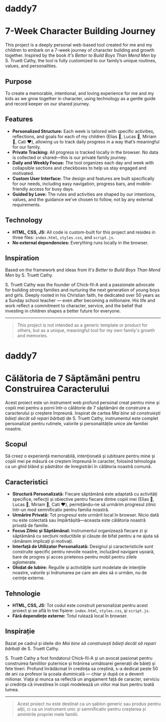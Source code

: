 # daddy7
# 7-Week Character Building Journey

This project is a deeply personal web-based tool created for me and my children to embark on a 7-week journey of character building and growth together. Inspired by the book *It's Better to Build Boys Than Mend Men* by S. Truett Cathy, the tool is fully customized to our family’s unique routines, values, and personalities.

## Purpose

To create a memorable, intentional, and loving experience for me and my kids as we grow together in character, using technology as a gentle guide and record keeper on our shared journey.

## Features

- **Personalized Structure:** Each week is tailored with specific activities, reflections, and goals for each of my children (Elias 🦁, Lucas 🏇, Miriam 🌸, Cati ❤️), allowing us to track daily progress in a way that’s meaningful for our family.
- **Private Tracking:** All progress is tracked locally in the browser. No data is collected or shared—this is our private family journey.
- **Daily and Weekly Focus:** The tool organizes each day and week with collapsible sections and checkboxes to help us stay engaged and motivated.
- **Custom User Interface:** The design and features are built specifically for our needs, including easy navigation, progress bars, and mobile-friendly access for busy days.
- **Guided by Love:** The rules and activities are shaped by our intentions, values, and the guidance we’ve chosen to follow, not by any external requirements.

## Technology

- **HTML, CSS, JS:** All code is custom-built for this project and resides in three files: `index.html`, `styles.css`, and `script.js`.
- **No external dependencies:** Everything runs locally in the browser.

## Inspiration

Based on the framework and ideas from *It's Better to Build Boys Than Mend Men* by S. Truett Cathy.

S. Truett Cathy was the founder of Chick-fil-A and a passionate advocate for building strong families and nurturing the next generation of young boys and girls. Deeply rooted in his Christian faith, he dedicated over 50 years as a Sunday school teacher — even after becoming a millionaire. His life and work reflect a commitment to character, service, and the belief that investing in children shapes a better future for everyone.

---
> This project is not intended as a generic template or product for others, but as a unique, meaningful tool for my own family's growth and memories.


# daddy7
# Călătoria de 7 Săptămâni pentru Construirea Caracterului

Acest proiect este un instrument web profund personal creat pentru mine și copiii mei pentru a porni într-o călătorie de 7 săptămâni de construire a caracterului și creștere împreună. Inspirat de cartea *Mai bine să construiești băieți decât să repari bărbați* de S. Truett Cathy, instrumentul este complet personalizat pentru rutinele, valorile și personalitățile unice ale familiei noastre.

## Scopul

Să creez o experiență memorabilă, intenționată și iubitoare pentru mine și copiii mei pe măsură ce creștem împreună în caracter, folosind tehnologia ca un ghid blând și păstrător de înregistrări în călătoria noastră comună.

## Caracteristici

- **Structură Personalizată:** Fiecare săptămână este adaptată cu activități specifice, reflecții și obiective pentru fiecare dintre copiii mei (Elias 🦁, Lucas 🏇, Miriam 🌸, Cati ❤️), permițându-ne să urmărim progresul zilnic într-un mod semnificativ pentru familia noastră.
- **Urmărire Privată:** Tot progresul este urmărit local în browser. Nicio dată nu este colectată sau împărtășită—aceasta este călătoria noastră privată de familie.
- **Focus Zilnic și Săptămânal:** Instrumentul organizează fiecare zi și săptămână cu secțiuni reductibile și căsuțe de bifat pentru a ne ajuta să rămânem implicați și motivați.
- **Interfață de Utilizator Personalizată:** Designul și caracteristicile sunt construite specific pentru nevoile noastre, incluzând navigare ușoară, bare de progres și acces prietenos pentru mobil pentru zilele aglomerate.
- **Ghidat de Iubire:** Regulile și activitățile sunt modelate de intențiile noastre, valorile și îndrumarea pe care am ales să o urmăm, nu de cerințe externe.

## Tehnologie

- **HTML, CSS, JS:** Tot codul este construit personalizat pentru acest proiect și se află în trei fișiere: `index.html`, `styles.css`, și `script.js`.
- **Fără dependințe externe:** Totul rulează local în browser.

## Inspirație

Bazat pe cadrul și ideile din *Mai bine să construiești băieți decât să repari bărbați* de S. Truett Cathy.

S. Truett Cathy a fost fondatorul Chick-fil-A și un avocat pasionat pentru construirea familiilor puternice și hrănirea următoarei generații de băieți și fete tineri. Profund înrădăcinat în credința sa creștină, s-a dedicat peste 50 de ani ca profesor la școala duminicală — chiar și după ce a devenit milionar. Viața și munca sa reflectă un angajament față de caracter, serviciu și credința că investirea în copii modelează un viitor mai bun pentru toată lumea.

---
> Acest proiect nu este destinat ca un șablon generic sau produs pentru alții, ci ca un instrument unic și semnificativ pentru creșterea și amintirile propriei mele familii.
